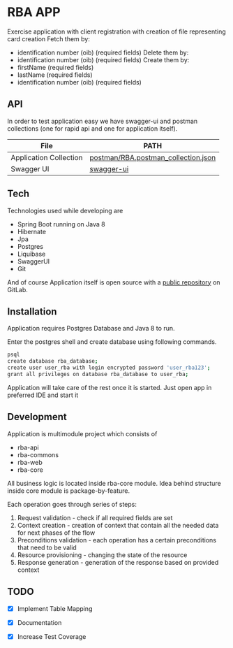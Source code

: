 # RBA APP

Exercise application with client registration with creation of file representing card creation
Fetch them by:
- identification number (oib) (required fields)
Delete them by:
- identification number (oib) (required fields)
Create them by:
- firstName (required fields)
- lastName (required fields)
- identification number (oib) (required fields)

## API

In order to test application easy we have swagger-ui and postman collections (one for rapid api and one for application itself).

| File                                                   | PATH                                                    |
|--------------------------------------------------------|---------------------------------------------------------|
| Application Collection                                 | [postman/RBA.postman_collection.json][PlApp]            |
| Swagger UI                                             | [swagger-ui](http://localhost:9017/rba/swagger-ui.html) |

## Tech

Technologies used while developing are

- Spring Boot running on Java 8
- Hibernate
- Jpa
- Postgres
- Liquibase
- SwaggerUI
- Git

And of course Application itself is open source with a [public repository][git-repo-url]
on GitLab.

## Installation

Application requires Postgres Database and Java 8 to run.

Enter the postgres shell and create database using following commands.

```sh
psql
create database rba_database;
create user user_rba with login encrypted password 'user_rba123';
grant all privileges on database rba_database to user_rba;
```

Application will take care of the rest once it is started. 
Just open app in preferred IDE and start it

## Development

Application is multimodule project which consists of
- rba-api
- rba-commons
- rba-web
- rba-core

All business logic is located inside rba-core module.
Idea behind structure inside core module is package-by-feature.

Each operation goes through series of steps:
1. Request validation - check if all required fields are set
2. Context creation - creation of context that contain all the needed data for next phases of the flow
3. Preconditions validation - each operation has a certain preconditions that need to be valid
4. Resource provisioning - changing the state of the resource
5. Response generation - generation of the response based on provided context

## TODO

- [x] Implement Table Mapping
- [x] Documentation
- [x] Increase Test Coverage



[//]: # (These are reference links used in the body of this note and get stripped out when the markdown processor does its job. There is no need to format nicely because it shouldn't be seen. Thanks SO - http://stackoverflow.com/questions/4823468/store-comments-in-markdown-syntax)

[git-repo-url]: <https://github.com/jaksatomovic/rba>

[PlApp]: <https://github.com/jaksatomovic/rba/tree/main/postman>
